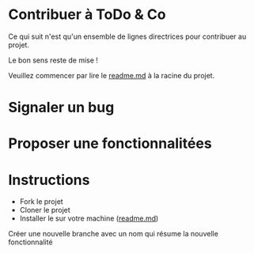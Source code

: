 # Contribuer à ToDo & Co
Ce qui suit n'est qu'un ensemble de lignes directrices pour contribuer au projet.

Le bon sens reste de mise !

Veuillez commencer par lire le [readme.md]("#") à la racine du projet.

# Signaler un bug

# Proposer une fonctionnalitées

# Instructions
-  Fork le projet
-  Cloner le projet
- Installer le sur votre machine ([readme.md](#))

Créer une nouvelle branche avec un nom qui résume la nouvelle fonctionnalité